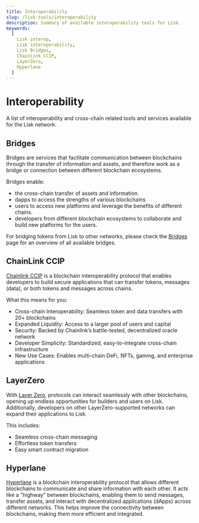 ```yaml
---
title: Interoperability
slug: /lisk-tools/interoperability
description: Summary of available interoperability tools for Lisk.
keywords:
  [
    Lisk interop,
    Lisk interoperability,
    Lisk Bridges,
    Chainlink CCIP,
    LayerZero,
    Hyperlane
  ]
---
```


# Interoperability

A list of interoperability and cross-chain related tools and services available for the Lisk network.

## Bridges

Bridges are services that facilitate communication between blockchains through the transfer of information and assets, and therefore work as a bridge or connection between different blockchain ecosystems.

Bridges enable:

- the cross-chain transfer of assets and information.
- dapps to access the strengths of various blockchains
- users to access new platforms and leverage the benefits of different chains.
- developers from different blockchain ecosystems to collaborate and build new platforms for the users.

For bridging tokens from Lisk to other networks, please check the [Bridges](/docs-user/bridges.mdx) page for an overview of all available bridges.

## ChainLink CCIP
[Chainlink CCIP](https://www.chainlinkecosystem.com/ecosystem/lisk) is a blockchain interoperability protocol that enables developers to build secure applications that can transfer tokens, messages (data), or both tokens and messages across chains.

What this means for you:

- Cross-chain Interoperability: Seamless token and data transfers with 20+ blockchains
- Expanded Liquidity: Access to a larger pool of users and capital
- Security: Backed by Chainlink’s battle-tested, decentralized oracle network
- Developer Simplicity: Standardized, easy-to-integrate cross-chain infrastructure
- New Use Cases: Enables multi-chain DeFi, NFTs, gaming, and enterprise applications

## LayerZero
With [Layer Zero](https://lisk.com/blog/posts/lisk-x-layerzero-powering-new-cross-chain-capabilities/), protocols can interact seamlessly with other blockchains, opening up endless opportunities for builders and users on Lisk. Additionally, developers on other LayerZero-supported networks can expand their applications to Lisk.

This includes:

- Seamless cross-chain messaging
- Effortless token transfers
- Easy smart contract migration

## Hyperlane

[Hyperlane](https://hyperlane.xyz/) is a blockchain interoperability protocol that allows different blockchains to communicate and share information with each other.
It acts like a "highway" between blockchains, enabling them to send messages, transfer assets, and interact with decentralized applications (dApps) across different networks.
This helps improve the connectivity between blockchains, making them more efficient and integrated.